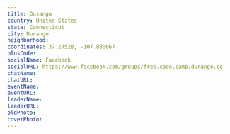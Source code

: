 ```yaml
---
title: Durango
country: United States
state: Connecticut
city: Durango
neighborhood: 
coordinates: 37.27528, -107.880067
plusCode:
socialName: Facebook
socialURL: https://www.facebook.com/groups/free.code.camp.durango.co
chatName:
chatURL:
eventName:
eventURL:
leaderName:
leaderURL:
oldPhoto: 
coverPhoto:
---
```


